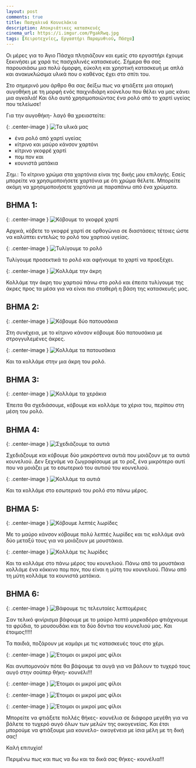```yaml
---
layout: post
comments: true
title: Πασχαλινά Κουνελάκια
description: Αποκριάτικες κατασκευές
cinema_url: https://i.imgur.com/PgakRwq.jpg
tags: [Χειροτεχνίες, Εργαστήρι Παραμυθιού, Πάσχα]
---
```


Οι μέρες για το Άγιο Πάσχα πλησιάζουν και εμείς στο εργαστήρι έχουμε ξεκινήσει με χαρά τις πασχαλινές κατασκευές. Σήμερα θα σας παρουσιάσω μια πολύ όμορφη, εύκολη και χρηστική κατασκευή με απλά και ανακυκλώσιμα υλικά που ο καθένας έχει στο σπίτι του. 

Στο σημερινό μου άρθρο θα σας δείξω πως να φτιάξετε μια ατομική αυγοθήκη με τη μορφή ενός παιχνιδιάρη κούνελου που θέλει να μας κάνει μια αγκαλιά! Και όλο αυτό χρησιμοποιώντας ένα ρολό από το χαρτί υγείας που τελείωσε! 

Για την αυγοθήκη- λαγό θα χρειαστείτε:

{: .center-image } 
![Τα υλικά μας](https://i.imgur.com/fi8KEHf.jpg)

* ένα ρολό από χαρτί υγείας
* κίτρινο και μαύρο κάνσον χαρτόνι
* κίτρινο γκοφρέ χαρτί
* πομ πον και
* κουνιστά ματάκια

*Σημ.*: Το κίτρινο χρώμα στα χαρτόνια είναι της δικής μου επιλογής. Εσείς μπορείτε να χρησιμοποιήσετε χαρτόνια με ότι χρώμα θέλετε. Μπορείτε ακόμη να χρησιμοποιήσετε χαρτόνια με παραπάνω από ένα χρώματα. 

## ΒΗΜΑ 1:

{: .center-image } 
![Κόβουμε το γκοφρέ χαρτί](https://i.imgur.com/AAayAjg.jpg)

Αρχικά, κόβετε το γκοφρέ χαρτί σε ορθογώνια σε διαστάσεις τέτοιες ώστε να καλύπτει εντελώς το ρολό του χαρτιού υγείας.

{: .center-image } 
![Τυλίγουμε το ρολό](https://i.imgur.com/BzSShvV.jpg)

Τυλίγουμε προσεκτικά το ρολό και αφήνουμε το χαρτί να προεξέχει.

{: .center-image } 
![Κολλάμε την άκρη](https://i.imgur.com/vChD8LE.jpg)

Κολλάμε την άκρη του χαρτιού πάνω στο ρολό και έπειτα τυλίγουμε της άκρες προς τα μέσα για να είναι πιο σταθερή η βάση της κατασκευής μας.

## ΒΗΜΑ 2:

{: .center-image } 
![Κόβουμε δύο πατουσάκια](https://i.imgur.com/64mbAFv.jpg)

Στη συνέχεια, με το κίτρινο κάνσον κόβουμε δύο πατουσάκια με στρογγυλεμένες άκρες. 

{: .center-image } 
![Κολλάμε τα πατουσάκια](https://i.imgur.com/QTxUhT3.jpg)

Και τα κολλάμε στην μια άκρη του ρολό.

## ΒΗΜΑ 3:

{: .center-image } 
![Κολλάμε τα χεράκια](https://i.imgur.com/omhNLvV.jpg)

Έπειτα θα σχεδιάσουμε, κόβουμε και κολλάμε τα χέρια του, περίπου στη μέση του ρολό.

## ΒΗΜΑ 4:

{: .center-image } 
![Σχεδιάζουμε τα αυτιά](https://i.imgur.com/eERLYzi.jpg)

Σχεδιάζουμε και κόβουμε δύο μακρόστενα αυτιά που μοιάζουν με τα αυτιά κουνελιού. Δεν ξεχνάμε να ζωγραφίσουμε με το ροζ, ένα μικρότερο αυτί που να μοιάζει με το εσωτερικό του αυτιού του κουνελιού.

{: .center-image } 
![Κολλάμε τα αυτιά](https://i.imgur.com/x36QVBP.jpg)

Και τα κολλάμε στο εσωτερικό του ρολό στο πάνω μέρος.

## ΒΗΜΑ 5:

{: .center-image } 
![Κόβουμε λεπτές λωρίδες](https://i.imgur.com/XDbzK5e.jpg)

Με το μαύρο κάνσον κόβουμε πολύ λεπτές λωρίδες και τις κολλάμε ανά δύο μεταξύ τους για να μοιάζουν με μουστάκια.

{: .center-image } 
![Κολλάμε τις λωρίδες](https://i.imgur.com/zyFNuzx.jpg)

Και τα κολλάμε στο πάνω μέρος του κουνελιού. Πάνω από τα μουστάκια κολλάμε ένα κόκκινο πομ πον, που είναι η μύτη του κουνελιού. Πάνω από τη μύτη κολλάμε τα κουνιστά ματάκια.

## ΒΗΜΑ 6:

{: .center-image } 
![Βάφουμε τις τελευταίες λεπτομέριες](https://i.imgur.com/PgakRwq.jpg)

Σαν τελικό φινίρισμα βάφουμε με το μαύρο λεπτό μαρκαδόρο φτιάχνουμε τα φρύδια, το μουσουδάκι και τα δύο δόντια του κουνελιού μας. Και έτοιμος!!!!!

Τα παιδιά, ποζάρουν με καμάρι με τις κατασκευές τους στο χέρι.

{: .center-image } 
![Έτοιμοι οι μικροί μας φίλοι](https://i.imgur.com/UpWNz1n.jpg)

Και ανυπομονούν πότε θα βάψουμε τα αυγά για να βάλουν το τυχερό τους αυγό στην σούπερ θήκη- κουνέλι!!!

{: .center-image } 
![Έτοιμοι οι μικροί μας φίλοι](https://i.imgur.com/xAIeN8o.jpg)

{: .center-image } 
![Έτοιμοι οι μικροί μας φίλοι](https://i.imgur.com/OIoKDkb.jpg)

{: .center-image } 
![Έτοιμοι οι μικροί μας φίλοι](https://i.imgur.com/IWuyS3y.jpg)

Μπορείτε να φτιάξετε πολλές θήκες- κουνέλια σε διάφορα μεγέθη για να βάλετε το τυχερό αυγό όλων των μελών της οικογενείας. Και έτσι μπορούμε να φτιάξουμε μια κουνελο- οικογένεια με ίσια μέλη με τη δική σας!

Καλή επιτυχία!

Περιμένω πως και πως να δω και τα δικά σας θήκες- κουνέλια!!!